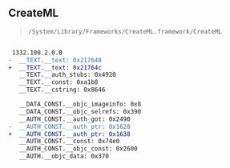 ## CreateML

> `/System/Library/Frameworks/CreateML.framework/CreateML`

```diff

 1332.100.2.0.0
-  __TEXT.__text: 0x217648
+  __TEXT.__text: 0x21764c
   __TEXT.__auth_stubs: 0x4920
   __TEXT.__const: 0xa1b8
   __TEXT.__cstring: 0x8646

   __DATA_CONST.__objc_imageinfo: 0x8
   __DATA_CONST.__objc_selrefs: 0x390
   __AUTH_CONST.__auth_got: 0x2490
-  __AUTH_CONST.__auth_ptr: 0x1628
+  __AUTH_CONST.__auth_ptr: 0x1638
   __AUTH_CONST.__const: 0x74e0
   __AUTH_CONST.__objc_const: 0x2600
   __AUTH.__objc_data: 0x370

```

